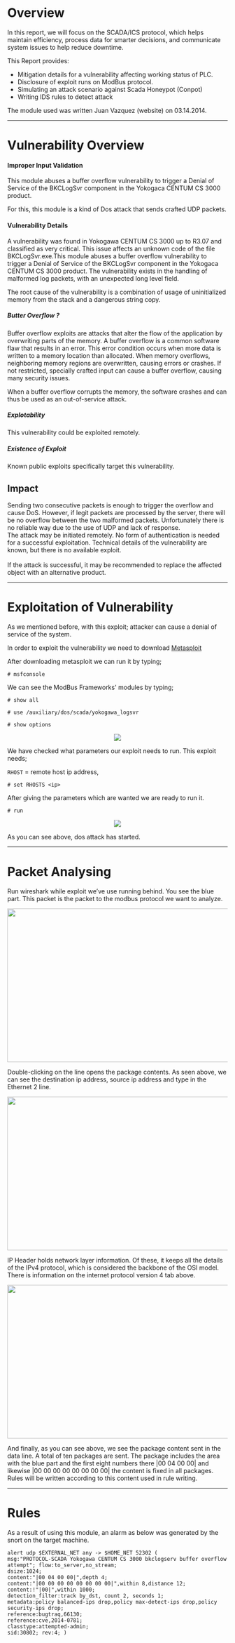 # Overview

In this report, we will focus on the SCADA/ICS protocol, which helps maintain efficiency, process data for smarter decisions, and communicate system issues to help reduce downtime.<br>

This Report provides:

* Mitigation details for a vulnerability affecting working status of PLC.
* Disclosure of exploit runs on ModBus protocol.
* Simulating an attack scenario against Scada Honeypot (Conpot)
* Writing IDS rules to detect attack

The module used was written Juan Vazquez (website) on 03.14.2014.

***

# Vulnerability Overview

#### Improper Input Validation

This module abuses a buffer overflow vulnerability to trigger a Denial of Service of the BKCLogSvr component in the Yokogaca CENTUM CS 3000 product.


For this, this module is a kind of Dos attack that sends crafted UDP packets.<br>


#### Vulnerability Details
A vulnerability was found in Yokogawa CENTUM CS 3000 up to R3.07 and classified as very critical. This issue affects an unknown code of the file BKCLogSvr.exe.This module abuses a buffer overflow vulnerability to trigger a Denial of Service of the BKCLogSvr component in the Yokogaca CENTUM CS 3000 product. The vulnerability exists in the handling of malformed log packets, with an unexpected long level field.<br>

 The root cause of the vulnerability is a combination of usage of uninitialized memory from the stack and a dangerous string copy.

##### Butter Overflow ?

Buffer overflow exploits are attacks that alter the flow of the application by overwriting parts of the memory. A buffer overflow is a common software flaw that results in an error. This error condition occurs when more data is written to a memory location than allocated. When memory overflows, neighboring memory regions are overwritten, causing errors or crashes. If not restricted, specially crafted input can cause a buffer overflow, causing many security issues.

When a buffer overflow corrupts the memory, the software crashes and can thus be used as an out-of-service attack.

##### _Explotability_

This vulnerability could be exploited remotely.

##### _Existence of Exploit_

Known public exploits specifically target this vulnerability.


## Impact

Sending two consecutive packets is enough to trigger the overflow and cause DoS. However, if legit packets are processed by the server, there will be no overflow between the two malformed packets. Unfortunately there is no reliable way due to the use of UDP and lack of response.
<br>
The attack may be initiated remotely. No form of authentication is needed for a successful exploitation. Technical details of the vulnerability are known, but there is no available exploit.
<br> <br>
If the attack is successful, it may be recommended to replace the affected object with an alternative product.

***

# Exploitation of Vulnerability
As we mentioned before, with this exploit; attacker can cause a denial of service of the system.

In order to exploit the vulnerability we need to download [Metasploit](https://github.com/rapid7/metasploit-framework)<br>

After downloading metasploit we can run it by typing;

```
# msfconsole
```

We can see the ModBus Frameworks' modules by typing;

```
# show all
```

```
# use /auxiliary/dos/scada/yokogawa_logsvr
```

```
# show options
```
<p align="center">
  <img src="https://github.com/ics-scada/Reports/blob/main/yokogawa_logsvr/img2/show_options.png">
</p>

We have checked what parameters our exploit needs to run. This exploit needs;<br>

`RHOST` = remote host ip address,<br>
```
# set RHOSTS <ip>
```

After giving the parameters which are wanted we are ready to run it.

```
# run
```

<p align="center">
  <img  src="https://github.com/ics-scada/Reports/blob/main/yokogawa_logsvr/img2/run_.png">
</p>

As you can see above, dos attack has started.

***

# Packet Analysing
Run wireshark while exploit we’ve use running behind.
You see the blue part. This packet is the packet to the modbus protocol we want to analyze.

<p align="center">
  <img width="650" height="350" src="https://github.com/ics-scada/Reports/blob/main/yokogawa_logsvr/img2/wireshark1.png">
</p>


Double-clicking on the line opens the package contents. As seen above, we can see the destination ip address, source ip address and type in the Ethernet 2 line.

<p align="center">
  <img width="650" height="350" src="https://github.com/ics-scada/Reports/blob/main/yokogawa_logsvr/img2/wireshark2.png">
</p>

IP Header holds network layer information. Of these, it keeps all the details of the IPv4 protocol, which is considered the backbone of the OSI model. There is information on the internet protocol version 4 tab above.

<p align="center">
  <img width="650" height="350" src="https://github.com/ics-scada/Reports/blob/main/yokogawa_logsvr/img2/wireshark4.png">
</p>

And finally, as you can see above, we see the package content sent in the data line. A total of ten packages are sent. The package includes the area with the blue part and the first eight numbers there |00 04 00 00| and likewise |00 00 00 00 00 00 00 00| the content is fixed in all packages. Rules will be written according to this content used in rule writing.

***

# Rules
As a result of using this module, an alarm as below was generated by the snort on the target machine.
<br>

```
alert udp $EXTERNAL_NET any -> $HOME_NET 52302 ( 
msg:"PROTOCOL-SCADA Yokogawa CENTUM CS 3000 bkclogserv buffer overflow attempt"; flow:to_server,no_stream;
dsize:1024; 
content:"|00 04 00 00|",depth 4; 
content:"|00 00 00 00 00 00 00 00|",within 8,distance 12; 
content:!"|00|",within 1000; 
detection_filter:track by_dst, count 2, seconds 1; 
metadata:policy balanced-ips drop,policy max-detect-ips drop,policy security-ips drop;
reference:bugtraq,66130;
reference:cve,2014-0781;
classtype:attempted-admin;
sid:30802; rev:4; )
```


